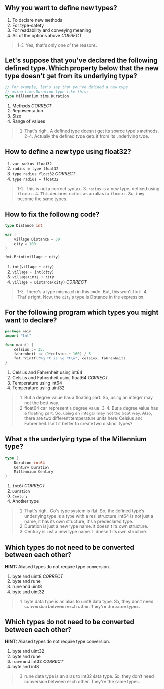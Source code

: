## Why you want to define new types?
1. To declare new methods
2. For type-safety
3. For readability and conveying meaning
4. All of the options above *CORRECT*

> 1-3. Yes, that's only one of the reasons.


## Let's suppose that you've declared the following defined type. Which property below that the new type doesn't get from its underlying type?

```go
// For example, let's say that you've defined a new type
// using time.Duration type like this:
type Millennium time.Duration
```
1. Methods *CORRECT*
2. Representation
3. Size
4. Range of values

> 1. That's right. A defined type doesn't get its source type's methods.
> 2-4. Actually the defined type gets it from its underlying type.


## How to define a new type using float32?
1. `var radius float32`
2. `radius = type float32`
3. `type radius float32` *CORRECT*
4. `type radius = float32`

> 1-2. This is not a correct syntax.
> 3. `radius` is a new type, defined using `float32`.
> 4. This declares `radius` as an alias to `float32`. So, they become the same types.


## How to fix the following code?
```go
type Distance int

var (
    village Distance = 50
    city = 100
)

fmt.Print(village + city)
```
1. `int(village + city)`
2. `village + int(city)`
3. `village(int) + city`
4. `village + Distance(city)` *CORRECT*

> 1-3. There's a type mismatch in this code. But, this won't fix it.
> 4. That's right. Now, the `city`'s type is Distance in the expression.


## For the following program which types you might want to declare?
```go
package main
import "fmt"

func main() {
	celsius := 35.
	fahrenheit := (9*celsius + 160) / 5
	fmt.Printf("%g ºC is %g ºF\n", celsius, fahrenheit)
}
```

1. Celsius and Fahrenheit using int64
2. Celsius and Fahrenheit using float64 *CORRECT*
3. Temperature using int64
4. Temperature using uint32

> 1. But a degree value has a floating part. So, using an integer may not the best way.
> 2. float64 can represent a degree value.
> 3-4. But a degree value has a floating part. So, using an integer may not the best way. Also, there are two different temperature units here: Celsius and Fahrenheit. Isn't it better to create two distinct types?


## What's the underlying type of the Millennium type?
```go
type (
    Duration int64
    Century Duration
    Millennium Century
)
```
1. `int64` *CORRECT*
2. `Duration`
3. `Century`
4. Another type

> 1. That's right. Go's type system is flat. So, the defined type's underlying type is a type with a real structure. int64 is not just a name, it has its own structure, it's a predeclared type.
> 2. Duration is just a new type name. It doesn't its own structure.
> 3. Century is just a new type name. It doesn't its own structure.


## Which types do not need to be converted between each other?
**HINT:** Aliased types do not require type conversion.

1. byte and uint8 *CORRECT*
2. byte and rune
3. rune and uint8
4. byte and uint32

> 1. byte data type is an alias to uint8 data type. So, they don't need conversion between each other. They're the same types.


## Which types do not need to be converted between each other?
**HINT:** Aliased types do not require type conversion.

1. byte and uint32
2. byte and rune
3. rune and int32 *CORRECT*
4. byte and int8

> 3. rune data type is an alias to int32 data type. So, they don't need conversion between each other. They're the same types.